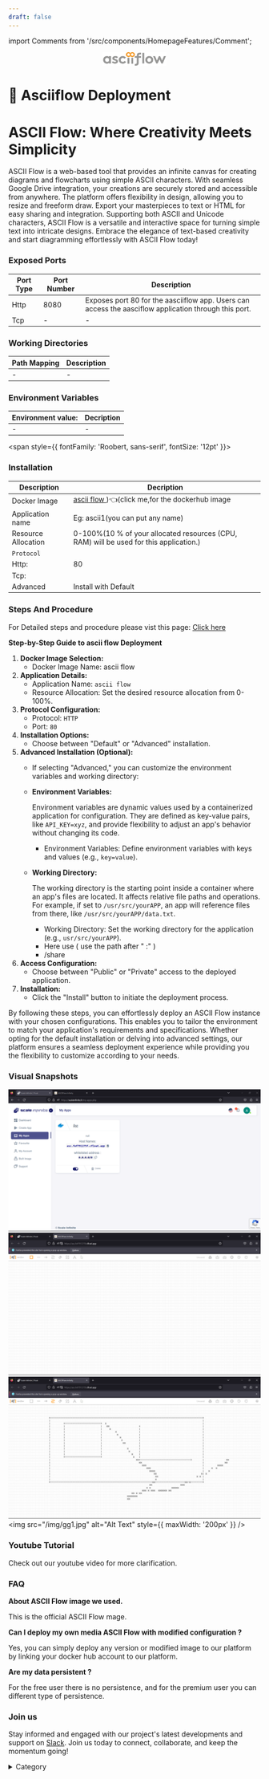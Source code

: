 ```yaml
---
draft: false
---
```

import Comments from '/src/components/HomepageFeatures/Comment';

<p align="center">
  <img src="/img/ghr.jpg" alt="Alt Text" width="25%"/>
</p>
<span style={{ fontFamily: 'Roobert, sans-serif', fontSize: '12pt' }}>

# 🎨 Asciiflow Deployment

# ASCII Flow: Where Creativity Meets Simplicity

ASCII Flow is a web-based tool that provides an infinite canvas for creating diagrams and flowcharts using simple ASCII characters. With seamless Google Drive integration, your creations are securely stored and accessible from anywhere. The platform offers flexibility in design, allowing you to resize and freeform draw. Export your masterpieces to text or HTML for easy sharing and integration. Supporting both ASCII and Unicode characters, ASCII Flow is a versatile and interactive space for turning simple text into intricate designs. Embrace the elegance of text-based creativity and start diagramming effortlessly with ASCII Flow today!

### Exposed Ports

| Port Type | Port Number | Description |
| --------- | ----------- | ----------- |
| Http      | 8080        | Exposes port 80 for the aasciiflow app. Users can access the aasciflow application through this port. |
| Tcp       | -           | -             |

### Working Directories

| Path Mapping                         | Description |
| ------------------------------------ | ----------- |
|-       | - |


### Environment Variables

|   **Environment value:**          | Decription                                                                                                               | 
| --------------------- | ------                                                                                                                   | 
|-       |  -                              |

</span>


<span style={{ fontFamily: 'Roobert, sans-serif', fontSize: '12pt' }}>

### Installation


|  Description          | Decription                                                                                                               | 
| --------------------- | ------                                                                                                                   | 
| Docker Image          |  [ascii flow ](https://hub.docker.com/r/fraoustin/asciiflow))👈(click me,for the dockerhub image                                   |
| Application name      |  Eg: ascii1(you can put any name)                                                                                        | 
| Resource Allocation   |  0-100%(10 % of your allocated resources (CPU, RAM) will be used for this application.)                                  | 
| `Protocol`            |                                                                                                                          | 
|  Http:                | 80                                                                                                                       |
|  Tcp:                 |                                                                                                                          | 
|    Advanced           |    Install with Default                                                                                                  |




### Steps And Procedure

For Detailed steps and procedure please vist this page: [Click here](https://techscaleinfinite.github.io/introduction/cloud-float/Steps%20and%20procedure)


**Step-by-Step Guide to ascii flow Deployment**

1. **Docker Image Selection:**
   * Docker Image Name: ascii flow
2. **Application Details:**
   * Application Name: `ascii flow`
   * Resource Allocation: Set the desired resource allocation from 0-100%.
3. **Protocol Configuration:**
   * Protocol: `HTTP`
   * Port: `80`
4. **Installation Options:**
   * Choose between "Default" or "Advanced" installation.
5. **Advanced Installation (Optional):**
   * If selecting "Advanced," you can customize the environment variables and working directory:
   *   **Environment Variables:**

       Environment variables are dynamic values used by a containerized application for configuration. They are defined as key-value pairs, like `API_KEY=xyz`, and provide flexibility to adjust an app's behavior without changing its code.

       * Environment Variables: Define environment variables with keys and values (e.g., `key=value`).
   *   **Working Directory:**

       The working directory is the starting point inside a container where an app's files are located. It affects relative file paths and operations. For example, if set to `/usr/src/yourAPP`, an app will reference files from there, like `/usr/src/yourAPP/data.txt`.

       * Working Directory: Set the working directory for the application (e.g., `usr/src/yourAPP`).
       * Here use ( use the path after   " :"  )
       * /share
6. **Access Configuration:**
   * Choose between "Public" or "Private" access to the deployed application.
7. **Installation:**
   * Click the "Install" button to initiate the deployment process.

By following these steps, you can effortlessly deploy an ASCII Flow   instance with your chosen configurations. This enables you to tailor the environment to match your application's requirements and specifications. Whether opting for the default installation or delving into advanced settings, our platform ensures a seamless deployment experience while providing you the flexibility to customize according to your needs.

### Visual Snapshots


![Alt Text](/img/gg1.jpg)
![Alt Text](/img/f22.jpg)
![Alt Text](/img/jtt.jpg)
<img src="/img/gg1.jpg" alt="Alt Text" style={{ maxWidth: '200px' }} />


### Youtube Tutorial&#x20;

Check out our youtube video for more clarification.

### FAQ

**About ASCII Flow image we used.**

This is the official ASCII Flow  mage.

**Can I deploy my own media ASCII Flow with modified configuration ?**

Yes, you can simply deploy any version or modified image to our platform by linking your docker hub account to our platform.

**Are my data persistent ?**

For the free user there is no persistence, and for the premium user you can different type of persistence.

### Join us

Stay informed and engaged with our project's latest developments and support on [Slack](https://app.slack.com/client/T04QS32JX6E/C04QKEWE146). Join us today to connect, collaborate, and keep the momentum going!&#x20;

<details>

<summary>Category</summary>

Kubernetes, cloud computing, DevOps, cloud services, hosting platform, container orchestration, cloud infrastructure, cloud deployment, cloud management, cloud technology, cloud solutions&#x20;

</details>

</span>


<Comments />